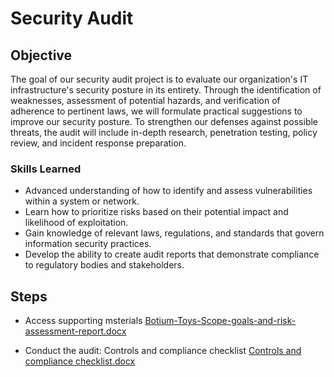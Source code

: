 
# Security Audit

## Objective

The goal of our security audit project is to evaluate our organization's IT infrastructure's security posture in its entirety. Through the identification of weaknesses, assessment of potential hazards, and verification of adherence to pertinent laws, we will formulate practical suggestions to improve our security posture. To strengthen our defenses against possible threats, the audit will include in-depth research, penetration testing, policy review, and incident response preparation.

### Skills Learned

- Advanced understanding of how to identify and assess vulnerabilities within a system or network.
- Learn how to prioritize risks based on their potential impact and likelihood of exploitation.
- Gain knowledge of relevant laws, regulations, and standards that govern information security practices.
- Develop the ability to create audit reports that demonstrate compliance to regulatory bodies and stakeholders.


## Steps

- Access supporting msterials [Botium-Toys-Scope-goals-and-risk-assessment-report.docx](https://github.com/user-attachments/files/16076292/Botium-Toys-Scope-goals-and-risk-assessment-report.docx)

- Conduct the audit: Controls and compliance checklist [Controls and compliance checklist.docx](https://github.com/user-attachments/files/16076279/Controls.and.compliance.checklist.docx)

